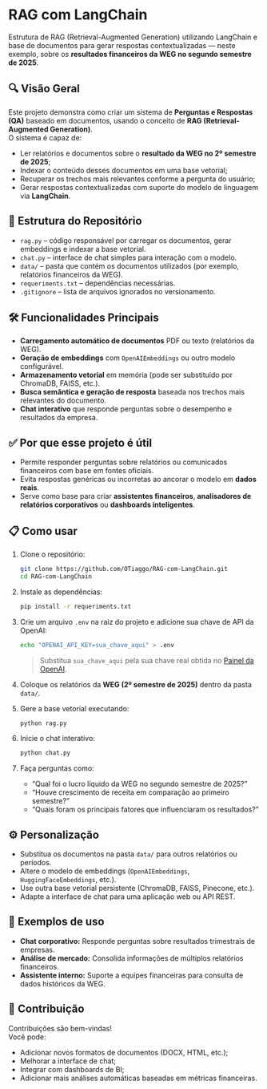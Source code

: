 # RAG com LangChain  
Estrutura de RAG (Retrieval-Augmented Generation) utilizando LangChain e base de documentos para gerar respostas contextualizadas — neste exemplo, sobre os **resultados financeiros da WEG no segundo semestre de 2025**.

## 🔍 Visão Geral  
Este projeto demonstra como criar um sistema de **Perguntas e Respostas (QA)** baseado em documentos, usando o conceito de **RAG (Retrieval-Augmented Generation)**.  
O sistema é capaz de:  
- Ler relatórios e documentos sobre o **resultado da WEG no 2º semestre de 2025**;  
- Indexar o conteúdo desses documentos em uma base vetorial;  
- Recuperar os trechos mais relevantes conforme a pergunta do usuário;  
- Gerar respostas contextualizadas com suporte do modelo de linguagem via **LangChain**.

## 📂 Estrutura do Repositório  
- `rag.py` – código responsável por carregar os documentos, gerar embeddings e indexar a base vetorial.  
- `chat.py` – interface de chat simples para interação com o modelo.  
- `data/` – pasta que contém os documentos utilizados (por exemplo, relatórios financeiros da WEG).  
- `requeriments.txt` – dependências necessárias.  
- `.gitignore` – lista de arquivos ignorados no versionamento.  

## 🛠 Funcionalidades Principais  
- **Carregamento automático de documentos** PDF ou texto (relatórios da WEG).  
- **Geração de embeddings** com `OpenAIEmbeddings` ou outro modelo configurável.  
- **Armazenamento vetorial** em memória (pode ser substituído por ChromaDB, FAISS, etc.).  
- **Busca semântica e geração de resposta** baseada nos trechos mais relevantes do documento.  
- **Chat interativo** que responde perguntas sobre o desempenho e resultados da empresa.

## ✅ Por que esse projeto é útil  
- Permite responder perguntas sobre relatórios ou comunicados financeiros com base em fontes oficiais.  
- Evita respostas genéricas ou incorretas ao ancorar o modelo em **dados reais**.  
- Serve como base para criar **assistentes financeiros**, **analisadores de relatórios corporativos** ou **dashboards inteligentes**.  

## 📋 Como usar  
1. Clone o repositório:  
   ```bash
   git clone https://github.com/OTiaggo/RAG-com-LangChain.git  
   cd RAG-com-LangChain  
   ```

2. Instale as dependências:  
   ```bash
   pip install -r requeriments.txt  
   ```

3. Crie um arquivo `.env` na raiz do projeto e adicione sua chave de API da OpenAI:  
   ```bash
   echo "OPENAI_API_KEY=sua_chave_aqui" > .env
   ```
   > Substitua `sua_chave_aqui` pela sua chave real obtida no [Painel da OpenAI](https://platform.openai.com/account/api-keys).

4. Coloque os relatórios da **WEG (2º semestre de 2025)** dentro da pasta `data/`.  

5. Gere a base vetorial executando:  
   ```bash
   python rag.py  
   ```

6. Inicie o chat interativo:  
   ```bash
   python chat.py  
   ```

7. Faça perguntas como:  
   - “Qual foi o lucro líquido da WEG no segundo semestre de 2025?”  
   - “Houve crescimento de receita em comparação ao primeiro semestre?”  
   - “Quais foram os principais fatores que influenciaram os resultados?”  

## ⚙️ Personalização  
- Substitua os documentos na pasta `data/` para outros relatórios ou períodos.  
- Altere o modelo de embeddings (`OpenAIEmbeddings`, `HuggingFaceEmbeddings`, etc.).  
- Use outra base vetorial persistente (ChromaDB, FAISS, Pinecone, etc.).  
- Adapte a interface de chat para uma aplicação web ou API REST.  

## 🧪 Exemplos de uso  
- **Chat corporativo:** Responde perguntas sobre resultados trimestrais de empresas.  
- **Análise de mercado:** Consolida informações de múltiplos relatórios financeiros.  
- **Assistente interno:** Suporte a equipes financeiras para consulta de dados históricos da WEG.  

## 👥 Contribuição  
Contribuições são bem-vindas!  
Você pode:  
- Adicionar novos formatos de documentos (DOCX, HTML, etc.);  
- Melhorar a interface de chat;  
- Integrar com dashboards de BI;  
- Adicionar mais análises automáticas baseadas em métricas financeiras.  